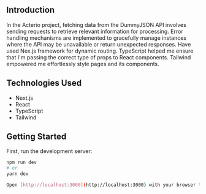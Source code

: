 ## Introduction
In the Acterio project, fetching data from the DummyJSON API involves sending requests to retrieve relevant information for processing. Error handling mechanisms are implemented to gracefully manage instances where the API may be unavailable or return unexpected responses.
Have used Nex.js framework for dynamic routing.
TypeScript helped me ensure that I'm passing the correct type of props to React components.
Tailwind empowered me effortlessly style pages and its components.

## Technologies Used
- Next.js
- React 
- TypeScript 
- Tailwind


## Getting Started
First, run the development server:

```bash
npm run dev
# or
yarn dev

Open [http://localhost:3000](http://localhost:3000) with your browser to see the result

